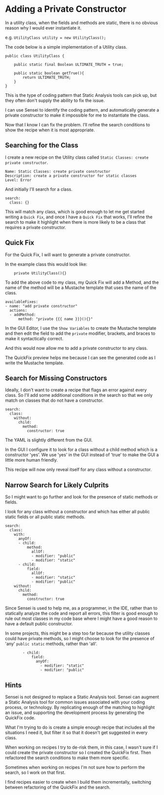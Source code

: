 # Adding a Private Constructor

In a utility class, when the fields and methods are static, there is no obvious reason why I would ever instantiate it.

e.g. `UtilityClass utility = new UtilityClass();`

The code below is a simple implementation of a Utility class.

~~~~~~~~
public class UtilityClass {

    public static final Boolean ULTIMATE_TRUTH = true;

    public static boolean getTrue(){
        return ULTIMATE_TRUTH;
    }
}
~~~~~~~~

This is the type of coding pattern that Static Analysis tools can pick up, but they often don't supply the ability to fix the issue.

I can use Sensei to identify the coding pattern, and automatically generate a private constructor to make it impossible for me to instantiate the class.

Now that I know I can fix the problem. I’ll refine the search conditions to show the recipe when it is most appropriate.

## Searching for the Class

I create a new recipe on the Utility class called `Static Classes: create private constructor`.

```
Name: Static Classes: create private constructor
Description: create a private constructor for static classes
Level: Error
```

And initially I'll search for a class.

~~~~~~~~
search:
  class: {}
~~~~~~~~

This will match any class, which is good enough to let me get started writing a `Quick Fix`, and once I have a `Quick Fix` that works, I'll refine the search to make it highlight when there is more likely to be a class that requires a private constructor.

## Quick Fix

For the Quick Fix, I will want to generate a private constructor.

In the example class this would look like:

~~~~~~~~
    private UtilityClass(){}
~~~~~~~~

To add the above code to my class, my Quick Fix will add a Method, and the name of the method will be a Mustache template that uses the name of the class.

~~~~~~~~
availableFixes:
- name: "add private constructor"
  actions:
  - addMethod:
      method: "private {{{ name }}}(){}"
~~~~~~~~

In the GUI Editor, I use the `Show Variables` to create the Mustache template and then edit the field to add the `private` modifier, brackets, and braces to make it syntactically correct.

And this would now allow me to add a private constructor to any class.

The QuickFix preview helps me because I can see the generated code as I write the Mustache template.

## Search for Missing Constructors

Ideally, I don't want to create a recipe that flags an error against every class. So I'll add some additional conditions in the search so that we only match on classes that do not have a constructor.

~~~~~~~~
search:
  class:
    without:
      child:
        method:
          constructor: true
~~~~~~~~

The YAML is slightly different from the GUI.

In the GUI I configure it to look for a class without a child method which is a constructor 'yes'. We use 'yes' in the GUI instead of 'true' to make the GUI a little more human friendly.

This recipe will now only reveal itself for any class without a constructor.

## Narrow Search for Likely Culprits

So I might want to go further and look for the presence of static methods or fields.

I look for any class without a constructor and which has either all public static fields or all public static methods.

~~~~~~~~
search:
  class:
    with:
      anyOf:
      - child:
          method:
            allOf:
            - modifier: "public"
            - modifier: "static"
      - child:
          field:
            allOf:
            - modifier: "static"
            - modifier: "public"
    without:
      child:
        method:
          constructor: true
~~~~~~~~

Since Sensei is used to help me, as a  programmer, in the IDE, rather than to statically analyze the code and report all errors, this filter is good enough to rule out most classes in my code base where I might have a good reason to have a default public constructor.

In some projects, this might be a step too far because the utility classes could have private methods, so I might choose to look for the presence of 'any' `public static` methods, rather than 'all'.

~~~~~~~~
        - child:
            field:
              anyOf:
                - modifier: "static"
                - modifier: "public"
~~~~~~~~

## Hints

Sensei is not designed to replace a Static Analysis tool. Sensei can augment a Static Analysis tool for common issues associated with your coding process, or technology. By replicating enough of the matching to highlight an issue, and supporting the development process by generating the QuickFix code.

What I'm trying to do is create a simple enough recipe that includes all the situations I need it, but filter it so that it doesn't get suggested in every class.

When working on recipes I try to de-risk them, in this case, I wasn't sure if I could create the private constructor so I created the QuickFix first. Then refactored the search conditions to make them more specific.

Sometimes when working on recipes I'm not sure how to perform the search, so I work on that first.

I find recipes easier to create when I build them incrementally, switching between refactoring of the QuickFix and the search.
